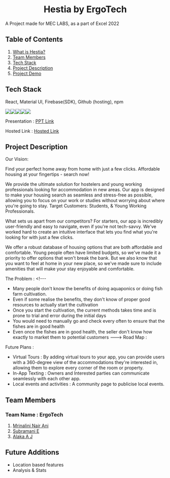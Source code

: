 # **<div align="center">Hestia by  ErgoTech</div>**  
A Project made for MEC LABS, as a part of Excel 2022

## Table of Contents
1. [What is Hestia?](#project-description)
2. [Team Members](#team-members)
3. [Tech Stack](#tech-stack)
4. [Project Description](#project-description)
5. [Project Demo](#project-demo)

## Tech Stack
React, Material UI, Firebase(SDK), Github (hosting), npm

<img src="https://img.shields.io/badge/firebase-ffca28?style=for-the-badge&logo=firebase&logoColor=black"><img src="https://img.shields.io/badge/React-20232A?style=for-the-badge&logo=react&logoColor=61DAFB"><img src="https://img.shields.io/badge/npm-CB3837?style=for-the-badge&logo=npm&logoColor=white"><img src="https://img.shields.io/badge/React-20232A?style=for-the-badge&logo=react&logoColor=61DAFB"><img src="https://img.shields.io/badge/Material%20UI-007FFF?style=for-the-badge&logo=mui&logoColor=white">

Presentation : [PPT Link](https://www.canva.com/design/DAFTudil6cU/VFI5qItIGgk8tVm8sh6Z_A/view?utm_content=DAFTudil6cU&utm_campaign=designshare&utm_medium=link2&utm_source=sharebutton)

Hosted Link : [Hosted Link](https://subru-37.github.io/Ergotech-Hestia/)

## Project Description

Our Vision: 

Find your perfect home away from home with just a few clicks. Affordable housing at your fingertips - search now!

We provide the ultimate solution for hostelers and young working professionals looking for accommodation in new areas. Our app is designed to make your housing search as seamless and stress-free as possible, allowing you to focus on your work or studies without worrying about where you're going to stay.
Target Customers: Students, & Young Working Professionals. 

What sets us apart from our competitors? For starters, our app is incredibly user-friendly and easy to navigate, even if you're not tech-savvy. We've worked hard to create an intuitive interface that lets you find what you're looking for with just a few clicks.

We offer a robust database of housing options that are both affordable and comfortable. Young people often have limited budgets, so we've made it a priority to offer options that won't break the bank. But we also know that you want to feel at home in your new place, so we've made sure to include amenities that will make your stay enjoyable and comfortable.

The Problem :  <!---
- Many people don't know the benefits of doing aquaponics or doing fish farm cultivation.
- Even if some realise the benefits, they don't know of proper good resources to actually start the cultivation
- Once you start the cultivation, the current methods takes time and is prone to trial and error during the initial days
- You would need to manually go and check every often to ensure that the fishes are in good health  
- Even once the fishes are in good health, the seller don't know how exactly to market them to potential customers
  --->
  Road Map : 
  
  
 Future Plans :
  - Virtual Tours : By adding virtual tours to your app, you can provide users with a 360-degree view of the accommodations they're interested in, allowing them to
  explore every corner of the room or property.
  - In-App Texting :  Owners and Interested parties can communicate seamlessly with each other app. 
  - Local events and activities : A community page to publicise local events.
 <!--
## For basic users :
- Create a platform for a new individuals to start fish farm cultivation from scratch and earn a livelihood selling fish produce and also for existing farms to simplify their daily work.
- The platform will have both farmer and customer side, primarily focussed on the farmer side.
 
## For the seller:



## For the buyer who would like to have fresh farm products

- Consider swiggy for fresh marine farm products
- The buyer can (log in and ) use our marketplace and search for a particular fresh fish produce near them
- This will show all the marketplaces selling this product near them.
- There will be a way to make orders from our app to this farmer
- Based on this order, the seller can deliver the produce to the buyer

## Our offerings
- No installation charges for sensors
- Our app offers features like monitoring and timely alerts
- Once they have started reaching a state for selling fishes, we offer visibility in our marketplace
- Mobile-Friendly Design

## Revenue Model
- Can add max 2 tanks in free version
- Can connect max 3 sensors under free version in each tank. (Cost of sensor born by seller).
- Can provide transportation via marketplace under paid plan

--->
## Team Members
### **Team Name** : ErgoTech
1. [Mrinalini Nair Ani](https://github.com/hacksh4w/)
1. [Subramani E](https://github.com/subru-37)
1. [Alaka A J](https://github.com/alaka03aj)


## Future Additions 
- Location based features
- Analysis & Stats
